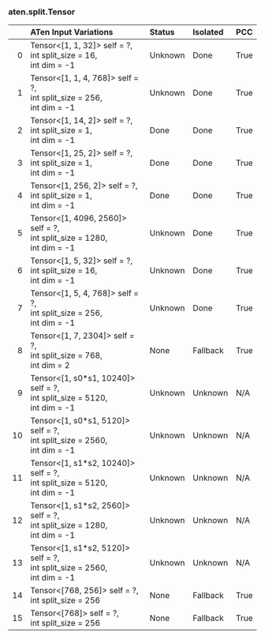 ### aten.split.Tensor
|    | ATen Input Variations                                                         | Status   | Isolated   | PCC   |
|---:|:------------------------------------------------------------------------------|:---------|:-----------|:------|
|  0 | Tensor<[1, 1, 32]> self = ?,<br>int split_size = 16,<br>int dim = -1          | Unknown  | Done       | True  |
|  1 | Tensor<[1, 1, 4, 768]> self = ?,<br>int split_size = 256,<br>int dim = -1     | Unknown  | Done       | True  |
|  2 | Tensor<[1, 14, 2]> self = ?,<br>int split_size = 1,<br>int dim = -1           | Done     | Done       | True  |
|  3 | Tensor<[1, 25, 2]> self = ?,<br>int split_size = 1,<br>int dim = -1           | Done     | Done       | True  |
|  4 | Tensor<[1, 256, 2]> self = ?,<br>int split_size = 1,<br>int dim = -1          | Done     | Done       | True  |
|  5 | Tensor<[1, 4096, 2560]> self = ?,<br>int split_size = 1280,<br>int dim = -1   | Unknown  | Done       | True  |
|  6 | Tensor<[1, 5, 32]> self = ?,<br>int split_size = 16,<br>int dim = -1          | Unknown  | Done       | True  |
|  7 | Tensor<[1, 5, 4, 768]> self = ?,<br>int split_size = 256,<br>int dim = -1     | Unknown  | Done       | True  |
|  8 | Tensor<[1, 7, 2304]> self = ?,<br>int split_size = 768,<br>int dim = 2        | None     | Fallback   | True  |
|  9 | Tensor<[1, s0*s1, 10240]> self = ?,<br>int split_size = 5120,<br>int dim = -1 | Unknown  | Unknown    | N/A   |
| 10 | Tensor<[1, s0*s1, 5120]> self = ?,<br>int split_size = 2560,<br>int dim = -1  | Unknown  | Unknown    | N/A   |
| 11 | Tensor<[1, s1*s2, 10240]> self = ?,<br>int split_size = 5120,<br>int dim = -1 | Unknown  | Unknown    | N/A   |
| 12 | Tensor<[1, s1*s2, 2560]> self = ?,<br>int split_size = 1280,<br>int dim = -1  | Unknown  | Unknown    | N/A   |
| 13 | Tensor<[1, s1*s2, 5120]> self = ?,<br>int split_size = 2560,<br>int dim = -1  | Unknown  | Unknown    | N/A   |
| 14 | Tensor<[768, 256]> self = ?,<br>int split_size = 256                          | None     | Fallback   | True  |
| 15 | Tensor<[768]> self = ?,<br>int split_size = 256                               | None     | Fallback   | True  |

